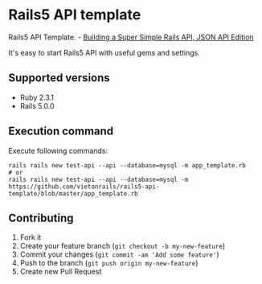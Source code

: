 # Rails5 API template

Rails5 API Template. - [Building a Super Simple Rails API, JSON API Edition](http://www.thegreatcodeadventure.com/building-a-super-simple-rails-api-json-api-edition-2/)

It's easy to start Rails5 API with useful gems and settings.

## Supported versions

- Ruby 2.3.1
- Rails 5.0.0

## Execution command

Execute following commands:

```
rails rails new test-api --api --database=mysql -m app_template.rb
# or
rails rails new test-api --api --database=mysql -m https://github.com/vietonrails/rails5-api-template/blob/master/app_template.rb
```



## Contributing

1. Fork it
2. Create your feature branch (`git checkout -b my-new-feature`)
3. Commit your changes (`git commit -am 'Add some feature'`)
4. Push to the branch (`git push origin my-new-feature`)
5. Create new Pull Request
